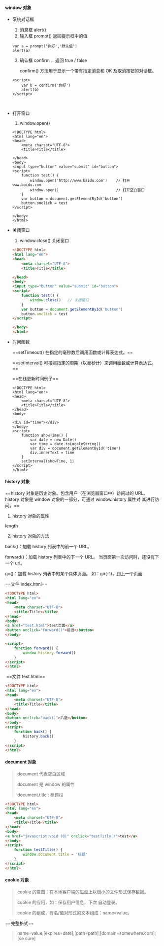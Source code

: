 #### window 对象

- 系统对话框 

  1.  消息框 alert() 
  2. 输入框 prompt()  返回提示框中的值

  ```
  var a = prompt('你好','默认值')
  alert(a)
  ```

  3. 确认框 confirm  ，返回 true / false

     confirm() 方法用于显示一个带有指定消息和 OK 及取消按钮的对话框。 

  ```
  <script>
      var b = confirm('你好')
      alert(b)
  </script>
  ```

  ​

- 打开窗口

  1. window.open()

  ```
  <!DOCTYPE html>
  <html lang="en">
  <head>
      <meta charset="UTF-8">
      <title>Title</title>

  </head>
  <body>
  <input type="button" value="submit" id="button">
  <script>
      function test() {
          window.open('http://www.baidu.com')    // 打开 www.baidu.com
          window.open()                          // 打开空白窗口
      }
      var button = document.getElementById('button')
      button.onclick = test
  </script>

  </body>
  </html>
  ```

- 关闭窗口

  1. window.close() 关闭窗口

  ```html
  <!DOCTYPE html>
  <html lang="en">
  <head>
      <meta charset="UTF-8">
      <title>Title</title>

  </head>
  <body>
  <input type="button" value="submit" id="button">
  <script>
      function test() {
          window.close()   // 关闭窗口
      }
      var button = document.getElementById('button')
      button.onclick = test
  </script>

  </body>
  </html>
  ```

- 时间函数

  ==setTimeout() 在指定的毫秒数后调用函数或计算表达式。== 

  ==setInterval() 可按照指定的周期（以毫秒计）来调用函数或计算表达式。== 

  ==在线更新时间例子==

  ```
  <!DOCTYPE html>
  <html lang="en">
  <head>
      <meta charset="UTF-8">
      <title>Title</title>
  </head>
  <body>

  <div id="time"></div>
  </body>
  <script>
      function showTime() {
          var date = new Date()
          var time = date.toLocaleString()
          var div = document.getElementById('time')
          div.innerText = time
      }
      setInterval(showTime, 1)
  </script>
  </html>
  ```


#### history 对象

==history 对象是历史对象。包含用户（在浏览器窗口中）访问过的 URL。 history 对象是 window 对象的一部分，可通过 window.history 属性对 其进行访问。==

1.  history 对象的属性

   length

2.  history 对象的方法

   back()：加载 history 列表中的前一个 URL。

   forward()：加载 history 列表中的下一个 URL。 当页面第一次访问时，还没有下一个 url。 

   go()：加载 history 列表中的某个具体页面。 如：go(-1)，到上一个页面 

   ==文件 index.html==

```html
<!DOCTYPE html>
<html lang="en">
<head>
    <meta charset="UTF-8">
    <title>Title</title>
</head>
<body>
<a href="test.html">test页面</a>
<button onclick="forward()">前进</button>
</body>

<script>
    function forward() {
        window.history.forward()
    }
</script>
</html>
```

​	==文件 test.html==

```html
<!DOCTYPE html>
<html lang="en">
<head>
    <meta charset="UTF-8">
    <title>Title</title>
</head>
<body>
<button onclick="back()">后退</button>
</body>
<script>
    function back() {
        history.back()
    }
</script>
</html>
```

#### document 对象

> document 代表空白区域
>
> document 是 window 的属性
>
> document.title : 标题栏

```html
<!DOCTYPE html>
<html lang="en">
<head>
    <meta charset="UTF-8">
    <title>Title</title>
</head>
<body>
<a href="javascript:void (0)" onclick="testTitle()">test</a>
</body>
<script>
    function testTitle() {
        window.document.title = '标题'
    }
</script>
</html>
```

#### cookie 对象

> cookie 的意图：在本地客户端的磁盘上以很小的文件形式保存数据。 
>
> cookie 的应用，如：保存用户信息，下次 自动登录。 
>
> cookie 的组成，有名/值对形式的文本组成：name=value。 

==完整格式==

> name=value;[expires=date];[path=path];[domain=somewhere.com];[se cure]

```

```

